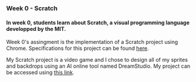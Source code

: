 ### Week 0 - Scratch
#### In week 0, students learn about Scratch, a visual programming language developped by the MIT.


Week 0's assingment is the implementation of a Scratch project using Chrome.
Specifications for this project can be found [here](https://cs50.harvard.edu/x/2023/psets/0/scratch/).



My Scratch project is a video game and I chose to design all of my sprites and backdrops using an AI online tool named DreamStudio.
My project can be accessed using [this link](https://scratch.mit.edu/projects/884677641/).
